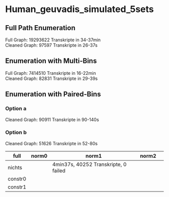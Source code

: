# Human_geuvadis_simulated_5sets
## Full Path Enumeration

Full Graph: 19293622 Transkripte in 34-37min \
Cleaned Graph: 97597 Transkripte in 26-37s

## Enumeration with Multi-Bins

Full Graph: 7414510 Transkripte in 16-22min \
Cleaned Graph: 82831 Transkripte in 29-39s

## Enumeration with Paired-Bins

### Option a

Cleaned Graph: 90911 Transkripte in 90-140s

### Option b

Cleaned Graph: 51626 Transkripte in 52-80s


| full    | norm0 | norm1                                                | norm2 |   |
|---------|-------|------------------------------------------------------|-------|---|
| nichts  |       | 4min37s, 40252 Transkripte, 0 failed                 |       |   |
| constr0 |       |                                                      |       |   |
| constr1 |       |                                                      |       |   |
